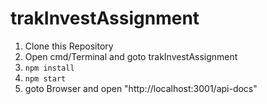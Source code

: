 # trakInvestAssignment
1. Clone this Repository
2. Open cmd/Terminal and goto trakInvestAssignment
3. `npm install`
4. `npm start`
5. goto Browser and open "http://localhost:3001/api-docs"

